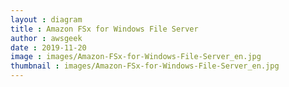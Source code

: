 ```yaml
---
layout : diagram
title : Amazon FSx for Windows File Server
author : awsgeek
date : 2019-11-20
image : images/Amazon-FSx-for-Windows-File-Server_en.jpg
thumbnail : images/Amazon-FSx-for-Windows-File-Server_en.jpg
---
```

